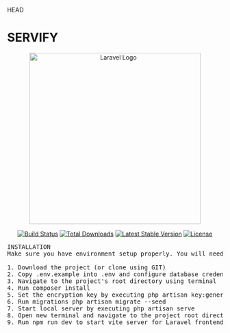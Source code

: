  HEAD
# SERVIFY



<p align="center"><a href="https://laravel.com" target="_blank"><img src="https://raw.githubusercontent.com/laravel/art/master/logo-lockup/5%20SVG/2%20CMYK/1%20Full%20Color/laravel-logolockup-cmyk-red.svg" width="400" alt="Laravel Logo"></a></p>

<p align="center">
<a href="https://github.com/laravel/framework/actions"><img src="https://github.com/laravel/framework/workflows/tests/badge.svg" alt="Build Status"></a>
<a href="https://packagist.org/packages/laravel/framework"><img src="https://img.shields.io/packagist/dt/laravel/framework" alt="Total Downloads"></a>
<a href="https://packagist.org/packages/laravel/framework"><img src="https://img.shields.io/packagist/v/laravel/framework" alt="Latest Stable Version"></a>
<a href="https://packagist.org/packages/laravel/framework"><img src="https://img.shields.io/packagist/l/laravel/framework" alt="License"></a>
</p>




<pre>
INSTALLATION
Make sure you have environment setup properly. You will need MySQL, PHP8.1, Node.js and composer.

1. Download the project (or clone using GIT)
2. Copy .env.example into .env and configure database credentials
3. Navigate to the project's root directory using terminal
4. Run composer install
5. Set the encryption key by executing php artisan key:generate
6. Run migrations php artisan migrate --seed
7. Start local server by executing php artisan serve
8. Open new terminal and navigate to the project root directory Run npm install
9. Run npm run dev to start vite server for Laravel frontend
</pre>
